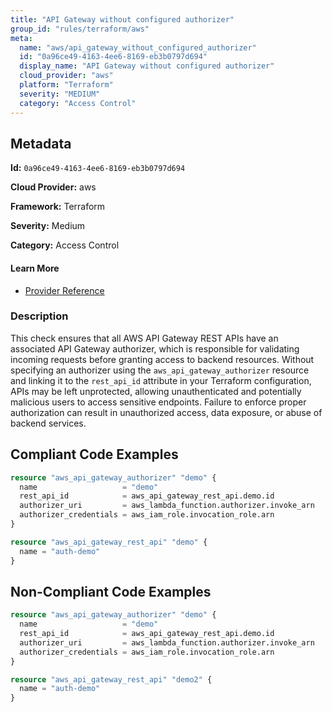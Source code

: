 ```yaml
---
title: "API Gateway without configured authorizer"
group_id: "rules/terraform/aws"
meta:
  name: "aws/api_gateway_without_configured_authorizer"
  id: "0a96ce49-4163-4ee6-8169-eb3b0797d694"
  display_name: "API Gateway without configured authorizer"
  cloud_provider: "aws"
  platform: "Terraform"
  severity: "MEDIUM"
  category: "Access Control"
---
```

## Metadata

**Id:** `0a96ce49-4163-4ee6-8169-eb3b0797d694`

**Cloud Provider:** aws

**Framework:** Terraform

**Severity:** Medium

**Category:** Access Control

#### Learn More

 - [Provider Reference](https://registry.terraform.io/providers/hashicorp/aws/latest/docs/resources/api_gateway_authorizer)

### Description

 This check ensures that all AWS API Gateway REST APIs have an associated API Gateway authorizer, which is responsible for validating incoming requests before granting access to backend resources. Without specifying an authorizer using the `aws_api_gateway_authorizer` resource and linking it to the `rest_api_id` attribute in your Terraform configuration, APIs may be left unprotected, allowing unauthenticated and potentially malicious users to access sensitive endpoints. Failure to enforce proper authorization can result in unauthorized access, data exposure, or abuse of backend services.


## Compliant Code Examples
```terraform
resource "aws_api_gateway_authorizer" "demo" {
  name                   = "demo"
  rest_api_id            = aws_api_gateway_rest_api.demo.id
  authorizer_uri         = aws_lambda_function.authorizer.invoke_arn
  authorizer_credentials = aws_iam_role.invocation_role.arn
}

resource "aws_api_gateway_rest_api" "demo" {
  name = "auth-demo"
}

```
## Non-Compliant Code Examples
```terraform
resource "aws_api_gateway_authorizer" "demo" {
  name                   = "demo"
  rest_api_id            = aws_api_gateway_rest_api.demo.id
  authorizer_uri         = aws_lambda_function.authorizer.invoke_arn
  authorizer_credentials = aws_iam_role.invocation_role.arn
}

resource "aws_api_gateway_rest_api" "demo2" {
  name = "auth-demo"
}

```
